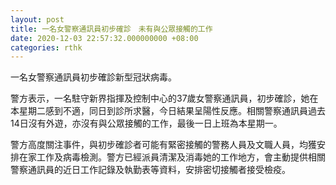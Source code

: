 ```yaml
---
layout: post
title: 一名女警察通訊員初步確診　未有與公眾接觸的工作
date: 2020-12-03 22:57:32.000000000 +08:00
categories: rthk
---
```


一名女警察通訊員初步確診新型冠狀病毒。

警方表示，一名駐守新界指揮及控制中心的37歲女警察通訊員，初步確診，她在本星期二感到不適，同日到診所求醫，今日結果呈陽性反應。相關警察通訊員過去14日沒有外遊，亦沒有與公眾接觸的工作，最後一日上班為本星期一。

警方高度關注事件，與初步確診者可能有緊密接觸的警務人員及文職人員，均獲安排在家工作及病毒檢測。警方已經派員清潔及消毒她的工作地方，會主動提供相關警察通訊員的近日工作記錄及執勤表等資料，安排密切接觸者接受檢疫。

